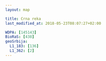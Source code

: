 ```yaml
---
layout: map

title: Crna reka
last_modified_at: 2018-05-23T08:07:27+02:00

WDPA: [145143]
BioRaS: [438]
geoSrbija:
  L1_183: [136]
  L1_362: [2]
---
```

